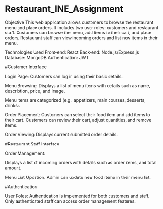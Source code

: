 # Restaurant_INE_Assignment
Objective
This web application allows customers to browse the restaurant menu and place orders. It includes two user roles: customers and restaurant staff. Customers can browse the menu, add items to their cart, and place orders. Restaurant staff can view incoming orders and list new items in their menu.

Technologies Used
Front-end: React
Back-end: Node.js/Express.js
Database: MongoDB
Authentication: JWT

#Customer Interface

Login Page:
Customers can log in using their basic details.

Menu Browsing:
Displays a list of menu items with details such as name, description, price, and image.

Menu items are categorized (e.g., appetizers, main courses, desserts, drinks).

Order Placement:
Customers can select their food item and add items to their cart.
Customers can review their cart, adjust quantities, and remove items.

Order Viewing:
Displays current submitted order details.


#Restaurant Staff Interface

Order Management:

Displays a list of incoming orders with details such as order items, and total amount.

Menu List Updation:
Admin can update new food items in their menu list.

#Authentication

User Roles:
Authentication is implemented for both customers and staff.
Only authenticated staff can access order management features.
